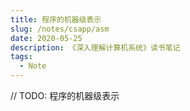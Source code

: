 ```yaml
---
title: 程序的机器级表示
slug: /notes/csapp/asm
date: 2020-05-25
description: 《深入理解计算机系统》读书笔记
tags:
  - Note
---
```


// TODO: 程序的机器级表示

